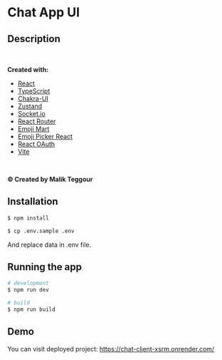 # Chat App UI

## Description

<br />

**Created with:**

-   [React](https://react.dev/)
-   [TypeScript](https://www.typescriptlang.org/)
-   [Chakra-UI](https://chakra-ui.com/)
-   [Zustand](https://zustand-demo.pmnd.rs/)
-   [Socket.io](https://socket.io/docs/v4/client-api/)
-   [React Router](https://reactrouter.com/en/main)
-   [Emoji Mart](https://missiveapp.com/open/emoji-mart)
-   [Emoji Picker React](https://github.com/ealush/emoji-picker-react#readme)
-   [React OAuth](https://github.com/MomenSherif/react-oauth)
-   [Vite](https://vitejs.dev/)

<br />

**© Created by Malik Teggour**

## Installation

```bash
$ npm install

$ cp .env.sample .env
```

And replace data in .env file.

## Running the app

```bash
# development
$ npm run dev

# build
$ npm run build
```
## Demo

You can visit deployed project: https://chat-client-xsrm.onrender.com/